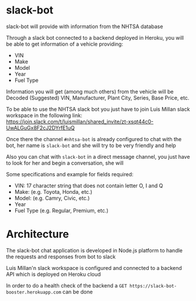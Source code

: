 # slack-bot

slack-bot will provide with information from the NHTSA database

Through a slack bot connected to a backend deployed in Heroku, you will be able to get information of a vehicle providing:
- VIN
- Make
- Model
- Year
- Fuel Type

Information you will get (among much others) from the vehicle will be Decoded (Suggested) VIN, Manufacturer, Plant City, Series, Base Price, etc.

To be able to use the NHTSA slack bot you just have to join Luis Millan slack workspace in the following link:
https://join.slack.com/t/luismillan/shared_invite/zt-xsqt44c0-UwALGuGx8F2cJ2DYrfE1uQ

Once there the channel `#nhtsa-bot` is already configured to chat with the bot, her name is `slack-bot` and she will try to be very friendly and help 

Also you can chat with `slack-bot` in a direct message channel, you just have to look for her and begin a conversation, she will 

Some specifications and example for fields required:
- VIN: 17 character string that does not contain letter O, I and Q
- Make: (e.g. Toyota, Honda, etc.)
- Model: (e.g. Camry, Civic, etc.)
- Year
- Fuel Type (e.g. Regular, Premium, etc.)

# Architecture

The slack-bot chat application is developed in Node.js platform to handle the requests and responses from bot to slack

Luis Millan'n slack workspace is configured and connected to a backend API which is deployed on Heroku cloud

In order to do a health check of the backend a `GET https://slack-bot-booster.herokuapp.com` can be done 

